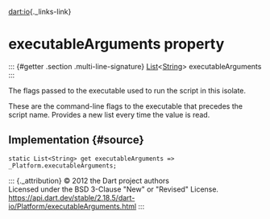 [dart:io](../../dart-io/dart-io-library){._links-link}

executableArguments property
============================

::: {#getter .section .multi-line-signature}
[List](../../dart-core/list-class)\<[String](../../dart-core/string-class)\>
executableArguments
:::

The flags passed to the executable used to run the script in this
isolate.

These are the command-line flags to the executable that precedes the
script name. Provides a new list every time the value is read.

Implementation {#source}
--------------

``` {.language-dart data-language="dart"}
static List<String> get executableArguments => _Platform.executableArguments;
```

::: {._attribution}
© 2012 the Dart project authors\
Licensed under the BSD 3-Clause \"New\" or \"Revised\" License.\
<https://api.dart.dev/stable/2.18.5/dart-io/Platform/executableArguments.html>
:::
